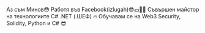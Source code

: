 Аз съм Минов😳
Работя във Facebook(izlugah)😎💶👨‍💻
Съвършен майстор на технологиите C# .NET (.ШЕФ) 🔥
Обучавам се на Web3 Security, Solidity, Python и C# 😎
